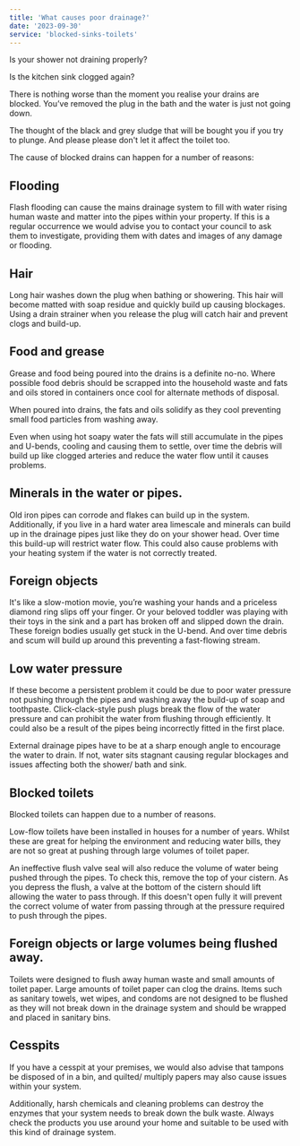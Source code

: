 ```yaml
---
title: 'What causes poor drainage?'
date: '2023-09-30'
service: 'blocked-sinks-toilets'
---
```


Is your shower not draining properly?

Is the kitchen sink clogged again?

There is nothing worse than the moment you realise your drains are blocked. You’ve removed the plug in the bath and the water is just not going down.

The thought of the black and grey sludge that will be bought you if you try to plunge. And please please don't let it affect the toilet too.

The cause of blocked drains can happen for a number of reasons:

## Flooding

Flash flooding can cause the mains drainage system to fill with water rising human waste and matter into the pipes within your property. If this is a regular occurrence we would advise you to contact your council to ask them to investigate, providing them with dates and images of any damage or flooding.

## Hair

Long hair washes down the plug when bathing or showering. This hair will become matted with soap residue and quickly build up causing blockages. Using a drain strainer when you release the plug will catch hair and prevent clogs and build-up.

## Food and grease

Grease and food being poured into the drains is a definite no-no. Where possible food debris should be scrapped into the household waste and fats and oils stored in containers once cool for alternate methods of disposal.

When poured into drains, the fats and oils solidify as they cool preventing small food particles from washing away.

Even when using hot soapy water the fats will still accumulate in the pipes and U-bends, cooling and causing them to settle, over time the debris will build up like clogged arteries and reduce the water flow until it causes problems.

## Minerals in the water or pipes.

Old iron pipes can corrode and flakes can build up in the system.
Additionally, if you live in a hard water area limescale and minerals can build up in the drainage pipes just like they do on your shower head. Over time this build-up will restrict water flow.
This could also cause problems with your heating system if the water is not correctly treated.

## Foreign objects

It's like a slow-motion movie, you’re washing your hands and a priceless diamond ring slips off your finger. Or your beloved toddler was playing with their toys in the sink and a part has broken off and slipped down the drain.
These foreign bodies usually get stuck in the U-bend. And over time debris and scum will build up around this preventing a fast-flowing stream.

## Low water pressure

If these become a persistent problem it could be due to poor water pressure not pushing through the pipes and washing away the build-up of soap and toothpaste. Click-clack-style push plugs break the flow of the water pressure and can prohibit the water from flushing through efficiently. It could also be a result of the pipes being incorrectly fitted in the first place.

External drainage pipes have to be at a sharp enough angle to encourage the water to drain. If not, water sits stagnant causing regular blockages and issues affecting both the shower/ bath and sink.

## Blocked toilets

Blocked toilets can happen due to a number of reasons.

Low-flow toilets have been installed in houses for a number of years. Whilst these are great for helping the environment and reducing water bills, they are not so great at pushing through large volumes of toilet paper.

An ineffective flush valve seal will also reduce the volume of water being pushed through the pipes. To check this, remove the top of your cistern. As you depress the flush, a valve at the bottom of the cistern should lift allowing the water to pass through. If this doesn't open fully it will prevent the correct volume of water from passing through at the pressure required to push through the pipes.

## Foreign objects or large volumes being flushed away.

Toilets were designed to flush away human waste and small amounts of toilet paper.
Large amounts of toilet paper can clog the drains. Items such as sanitary towels, wet wipes, and condoms are not designed to be flushed as they will not break down in the drainage system and should be wrapped and placed in sanitary bins.

## Cesspits

If you have a cesspit at your premises, we would also advise that tampons be disposed of in a bin, and quilted/ multiply papers may also cause issues within your system.

Additionally, harsh chemicals and cleaning problems can destroy the enzymes that your system needs to break down the bulk waste. Always check the products you use around your home and suitable to be used with this kind of drainage system.
